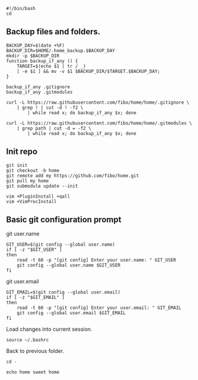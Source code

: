     #!/bin/bash
    cd

## Backup files and folders.

    BACKUP_DAY=$(date +%F)
    BACKUP_DIR=$HOME/.home_backup.$BACKUP_DAY
    mkdir -p $BACKUP_DIR
    function backup_if_any () {
        TARGET=$(echo $1 | tr / _)
        [ -e $1 ] && mv -v $1 $BACKUP_DIR/$TARGET.$BACKUP_DAY;
    }

    backup_if_any .gitignore
    backup_if_any .gitmodules

    curl -L https://raw.githubusercontent.com/fibo/home/home/.gitignore \
        | grep ! | cut -d ! -f2 \
            | while read x; do backup_if_any $x; done

    curl -L https://raw.githubusercontent.com/fibo/home/home/.gitmodules \
        | grep path | cut -d = -f2 \
            | while read x; do backup_if_any $x; done

## Init repo

    git init
    git checkout -b home
    git remote add my https://github.com/fibo/home.git
    git pull my home
    git submodule update --init

    vim +PluginInstall +qall
    vim +VimProcInstall

## Basic git configuration prompt

git user.name

    GIT_USER=$(git config --global user.name)
    if [ -z "$GIT_USER" ]
    then
        read -t 60 -p "[git config] Enter your user.name: " GIT_USER
        git config --global user.name $GIT_USER
    fi

git user.email

    GIT_EMAIL=$(git config --global user.email)
    if [ -z "$GIT_EMAIL" ]
    then
        read -t 60 -p "[git config] Enter your user.email: " GIT_EMAIL
        git config --global user.email $GIT_EMAIL
    fi

Load changes into current session.

    source ~/.bashrc

Back to previous folder.

    cd -

    echo home sweet home

